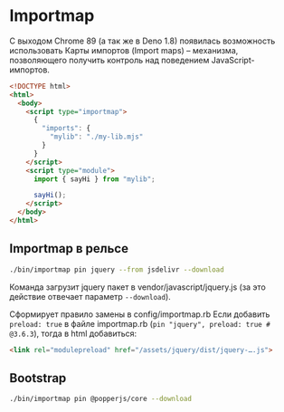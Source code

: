 # Importmap

С выходом Chrome 89 (а так же в Deno 1.8) появилась возможность использовать
Карты импортов (Import maps) – механизма, позволяющего получить контроль над
поведением JavaScript-импортов.

```html
<!DOCTYPE html>
<html>
  <body>
    <script type="importmap">
      {
        "imports": {
          "mylib": "./my-lib.mjs"
        }
      }
    </script>
    <script type="module">
      import { sayHi } from "mylib";

      sayHi();
    </script>
  </body>
</html>
```

## Importmap в рельсе

```sh
./bin/importmap pin jquery --from jsdelivr --download
```

Команда загрузит jquery пакет в vendor/javascript/jquery.js (за это действие отвечает
параметр `--download`).

Сформирует правило замены в config/importmap.rb
Если добавить `preload: true` в файле importmap.rb (`pin "jquery", preload: true # @3.6.3`), тогда в html добавиться:

```html
<link rel="modulepreload" href="/assets/jquery/dist/jquery-….js">
```

<!-- Необходимо в app/assets/config/manifest.js добавить `//= link jquery/dist/jquery.js` -->

## Bootstrap

```sh
./bin/importmap pin @popperjs/core --download
```
